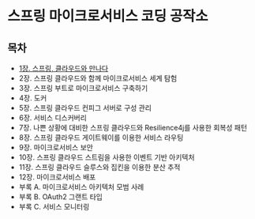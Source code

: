 # 스프링 마이크로서비스 코딩 공작소
## 목차
- [1장. 스프링, 클라우드와 만나다](./contents/chapter01.md)
- 2장. 스프링 클라우드와 함께 마이크로서비스 세계 탐험
- 3장. 스프링 부트로 마이크로서비스 구축하기
- 4장. 도커
- 5장. 스프링 클라우드 컨피그 서버로 구성 관리
- 6장. 서비스 디스커버리
- 7장. 나쁜 상황에 대비한 스프링 클라우드와 Resilience4j를 사용한 회복성 패턴
- 8장. 스프링 클라우드 게이트웨이를 이용한 서비스 라우팅
- 9장. 마이크로서비스 보안
- 10장. 스프링 클라우드 스트림을 사용한 이벤트 기반 아키텍처
- 11장. 스프링 클라우드 슬루스와 집킨을 이용한 분산 추적
- 12장. 마이크로서비스 배포
- 부록 A. 마이크로서비스 아키텍처 모범 사례
- 부록 B. OAuth2 그랜트 타입
- 부록 C. 서비스 모니터링
